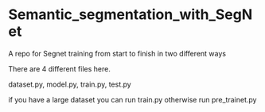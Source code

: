 # Semantic_segmentation_with_SegNet
A repo for Segnet training from start to finish in two different ways

There are 4 different files here.

dataset.py, model.py, train.py, test.py

if you have a large dataset you can run train.py otherwise run pre_trainet.py
